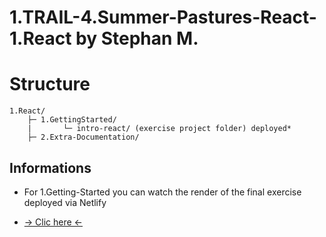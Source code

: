 # 1.TRAIL-4.Summer-Pastures-React-1.React by Stephan M.

# Structure
```plaintext
1.React/
    ├─ 1.GettingStarted/
    |       └─ intro-react/ (exercise project folder) deployed*
    ├─ 2.Extra-Documentation/
```

## Informations
* For 1.Getting-Started you can watch the render of the final exercise deployed via Netlify
- [→ Clic here ←](https://gleaming-frangipane-b41094.netlify.app/)
